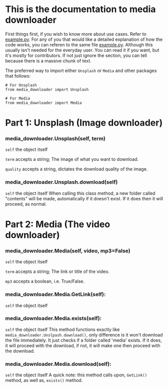 # This is the documentation to media downloader
First things first, if you wish to know more about use cases. Refer to [example.py](https://www.github.com/YJH16120/media-downloader/example.py).
For any of you that would like a detailed explanation of how the code works, you can referen to the same file [example.py](https://www.github.com/YJH16120/media-downloader/example.py).
Although this usually isn't needed for the everyday user. You can read it if you want, but it's mostly for contributors. If not just ignore the section, you can tell because there is a massive chunk of text.

The preferred way to import either `Unsplash` or `Media` and other packages that follows:
```
# For Unsplash
from media_downloader import Unsplash

# For Media
from media_downloader import Media
```

# Part 1: Unsplash (Image downloader)
### media_downloader.Unsplash(self, term)
`self` the object itself

`term` accepts a string; The image of what you want to download.

`quality` accepts a string, dictates the download quality of the image.

### media_downloader.Unsplash.download(self)
`self` the object itself
When calling this class method, a new folder called "contents" will be made, automatically if it doesn't exist. If it does then it will proceed, as normal.

# Part 2: Media (The video downloader)
### media_downloader.Media(self, video, mp3=False)
`self` the object itself

`term` accepts a string; The link or title of the video.

`mp3` accepts a boolean, i.e. True/False.

### media_downloader.Media.GetLink(self):
`self` the object itself

### media_downloader.Media.exists(self):
`self` the object itself
This method functions exactly like `media_downloader.Unslpash.download()`, only difference is it won't download the file immediately. It just checks if a folder called 'media' exists. If it does, it will proceed with the download, if not, it will make one then proceed with the download.

### media_downloader.Media.download(self):
`self` the object itself
A quick note: this method calls upon, `GetLink()` method, as well as, `exists()` method.

